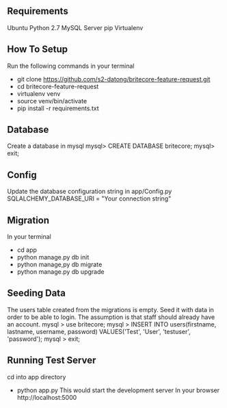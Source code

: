 ## Requirements
Ubuntu
Python 2.7
MySQL Server
pip
Virtualenv

## How To Setup
Run the following commands in your terminal

- git clone https://github.com/s2-datong/britecore-feature-request.git
- cd britecore-feature-request
- virtualenv venv
- source venv/bin/activate
- pip install -r requirements.txt

## Database
Create a database in mysql
mysql> CREATE DATABASE britecore;
mysql> exit;

## Config
Update the database configuration string in app/Config.py
SQLALCHEMY_DATABASE_URI = "Your connection string"

## Migration
In your terminal
- cd app
- python manage.py db init
- python manage,py db migrate
- python manage.py db upgrade

## Seeding Data
The users table created from the migrations is empty. Seed it with data in order to be able to login. The assumption is that staff should already have an account.
mysql > use britecore;
mysql > INSERT INTO users(firstname, lastname, username, password) VALUES('Test', 'User', 'testuser', 'password');
mysql > exit;

## Running Test Server
cd into app directory
- python app.py
This would start the development server
In your browser http://localhost:5000